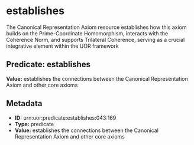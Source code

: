 # establishes

The Canonical Representation Axiom resource establishes how this axiom builds on the Prime-Coordinate Homomorphism, interacts with the Coherence Norm, and supports Trilateral Coherence, serving as a crucial integrative element within the UOR framework

## Predicate: establishes

**Value:** establishes the connections between the Canonical Representation Axiom and other core axioms

## Metadata

- **ID:** urn:uor:predicate:establishes:043:169
- **Type:** predicate
- **Value:** establishes the connections between the Canonical Representation Axiom and other core axioms

